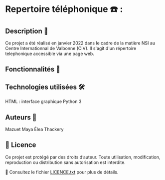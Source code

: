 # Repertoire téléphonique ☎️ :

## Description 📌
Ce projet a été réalisé en janvier 2022 dans le cadre de la matière NSI au Centre Internationnal de Valbonne (CIV).
Il s'agit d'un répertoire telephonique accessible via une page web.

## Fonctionnalités 🎯

## Technologies utilisées 🛠
HTML : interface graphique
Python 3 

## Auteurs 👥
Mazuet Maya
Élea Thackery

## 📜 Licence  
Ce projet est protégé par des droits d’auteur. Toute utilisation, modification, reproduction ou distribution sans autorisation est interdite.  

🔗 Consultez le fichier [LICENCE.txt](LICENCE.txt) pour plus de détails.  
